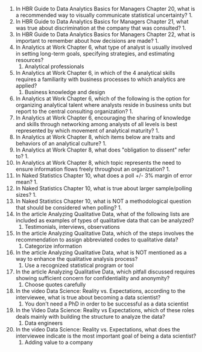1. In HBR Guide to Data Analytics Basics for Managers Chapter 20, what is a recommended way to visually communicate statistical uncertainty?
	1. 
2. In HBR Guide to Data Analytics Basics for Managers Chapter 21, what was true about discrimination at the company that was consulted?
	1. 
3. In HBR Guide to Data Analytics Basics for Managers Chapter 22, what is important to remember about how decisions are made?
	1. 
4. In Analytics at Work Chapter 6, what type of analyst is usually involved in setting long-term goals, specifying strategies, and estimating resources?
	1. Analytical professionals
5. In Analytics at Work Chapter 6, in which of the 4 analytical skills requires a familiarity with business processes to which analytics are applied?
	1. Business knowledge and design
6. In Analytics at Work Chapter 6, which of the following is the option for organizing analytical talent where analysts reside in business units but report to the central consulting organization?
	1. 
7. In Analytics at Work Chapter 6, encouraging the sharing of knowledge and skills through networking among analysts of all levels is best represented by which movement of analytical maturity?
	1. 
8. In Analytics at Work Chapter 8, which items below are traits and behaviors of an analytical culture?
	1. 
9. In Analytics at Work Chapter 8, what does "obligation to dissent" refer to?
	1. 
10. In Analytics at Work Chapter 8, which topic represents the need to ensure information flows freely throughout an organization?
	1. 
11. In Naked Statistics Chapter 10, what does a poll +/- 3% margin of error mean?
	1. 
12. In Naked Statistics Chapter 10, what is true about larger sample/polling sizes?
	1. 
13. In Naked Statistics Chapter 10, what is NOT a methodological question that should be considered when polling?
	1. 
14. In the article Analyzing Qualitative Data, what of the following lists are included as examples of types of qualitative data that can be analyzed?
	1. Testimonials, interviews, observations
15. In the article Analyzing Qualitative Data, which of the steps involves the recommendation to assign abbreviated codes to qualitative data?
	1. Categorize information
16. In the article Analyzing Qualitative Data, what is NOT mentioned as a way to enhance the qualitative analysis process?
	1. Use a recognized statistical program or tool
17. In the article Analyzing Qualitative Data, which pitfall discussed requires showing sufficient concern for confidentiality and anonymity?
	1. Choose quotes carefully
18. In the video Data Science: Reality vs. Expectations, according to the interviewee, what is true about becoming a data scientist?
	1. You don't need a PhD in order to be successful as a data scientist
19. In the Video Data Science: Reality vs Expectations, which of these roles deals mainly with building the structure to analyze the data?
	1. Data engineers
20. In the video Data Science: Reality vs. Expectations, what does the interviewee indicate is the most important goal of being a data scientist?
	1. Adding value to a company